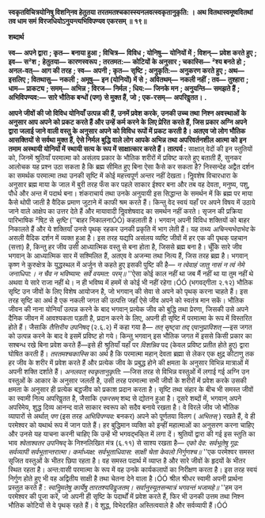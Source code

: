 **स्वकृतविचित्रयोनिषु विशनि्नव हेतुतया** **तरतमतश्चकास्स्यनलवत्स्वकृतानुकृति: ।** **अथ वितथास्वमूष्ववितथां तव धाम समं** **विरजधियोऽनुयन्त्यभिविपण्यव एकरसम् ॥ १९॥** 

**शब्दार्थ** 

**स्व—** **अपने द्वारा** **; कृत—** **बनाया हुआ** **; विचित्र—** **विविध** **; योनिषु—** **योनियों में** **; विशन्—** **प्रवेश करते हुए** **; इव—** **स²श** **;** **हेतुतया—** **कारणस्वरूप** **; तरतमत:—** **कोटियों के अनुसार** **; चकास्सि—** **²श्य बनते हो** **; अनल-वत्—** **आग की तरह** **; स्व—** **अपनी** **; कृत—** **सृष्टि** **; अनुकृति:—** **अनुकरण करते हुए** **; अथ—** **इसलिए** **; वितथासु—** **नकली** **; अमूषु—** **इन (योनियों) में से** **;** **अवितथम्—** **नकली नहीं** **; तव—** **तुश्हारा** **; धाम—** **प्राकट्य** **; समम्—** **अभिन्न** **; विरज—** **निर्मल** **; धिय:—** **जिनके मन** **; अनुयन्ति—** **समझते हैं** **; अभिविपण्यव:—** **सारे भौतिक बन्धों (पण) से मुक्त हैं, जो** **; एक-रसम्—** **अपरिवॢतत।** **.** 

**आपने जीवों की जो विविध योनियाँ उत्पन्न की हैं, उनमें प्रवेश करके, उनकी उच्च तथा** **निश्न अवस्थाओं के अनुसार आप अपने को प्रकट करते हैं और उन्हें कर्म करने के लिए प्रेरित** **करते हैं, जिस प्रकार अग्नि अपने द्वारा जलाई जाने वाली वस्तु के अनुसार अपने को विविध** **रूपों में प्रकट करती है। अतएव जो लोग भौतिक आसक्तियों से सर्वथा मुक्त हैं, ऐसे निर्मल** **बुद्धि वाले लोग आपके अभिन्न तथा अपरिवर्तनशील आत्मा को इन तमाम अस्थायी योनियों में** **स्थायी सत्य के रूप में साक्षात्कार करते हैं।** **तात्पर्य :** साक्षात् वेदों की इन स्तुतियों को, जिनमें श्रुतियाँ परमात्मा को असंलय प्रकार के भौतिक शरीरों में प्रविष्ट करते हुए बताती हैं, सुनकर आलोचक यह प्रश्न उठा सकता है कि ब्रह्म सीमित हुए बिना ऐसा कैसे कर सकता है? निस्सन्देह अद्वैत दर्शन का समर्थक परमात्मा तथा उनकी सृष्टि में कोई महत्त्वपूर्ण अन्तर नहीं देखता। निॢवशेष विचारधारा के अनुसार ब्रह्म माया के जाल में बुरी तरह फँस कर पहले साकार ईश्वर बना और तब वह देवता, मनुष्य, पशु, पौधे और अन्त में पदार्थ बना। शंकराचार्य तथा उनके अनुयायी इस सिद्धान्त के समर्थन में कि ब्रह्म पर माया कैसे थोपी जाती है वैदिक प्रमाण जुटाने में काफी श्रम करते हैं। किन्तु वेद स्वयं यहाँ पर अपने विषय में उठाये जाने वाले आक्षेप का उत्तर देते हैं और मायावादी निॢवशेषवाद का समर्थन नहीं करते। सृजन की प्रक्रिया पारिभाषिक ²षि्ट से *सृष्टि* (''बाहर निकालनाÓÓ) कहलाती है। भगवान् अपनी विविध शक्तियों को बाहर निकालते हैं और ये शक्तियाँ उनसे पृथक् रहकर उनकी प्रकृति में भाग लेती हैं। यह तथ्य *अचिन्त्यभेदाभेद* के असली वैदिक दर्शन में व्यक्त हुआ है। इस तरह यद्यपि असंलय व्यष्टि जीवों में हर एक की पृथक् पहचान (सत्ता) है, किन्तु हर जीव उसी आध्यात्मिक वस्तु से बना होता है, जिससे ब्रह्म बना है। चूँकि सारे जीव भगवान् के आध्यात्मिक सार में सश्मिलित हैं, अतएव वे अजन्मा तथा नित्य हैं, जिस तरह ब्रह्म है। भगवान् कृष्ण ने कुरुक्षेत्र के युद्धस्थल में अर्जुन से कहते हुए इसकी पुष्टि की है— *न त्वेवाहं जातु नासं न त्वं नेमे जनाधिपा:।* *न चैव न भविष्याम: सर्वे वयमत: परम्॥* ''ऐसा कोई काल नहीं था जब मैं नहीं था या तुम नहीं थे अथवा ये सारे राजा नहीं थे। न ही भविष्य में हममें से कोई भी नहीं रहेगा।ÓÓ (भगवद्गीता २.१२) भौतिक सृष्टि उन जीवों के लिए विशेष आयोजन है, जो भगवान् की सेवा से अपने को पृथक् करना चाहते हैं। इस तरह सृष्टि का अर्थ है एक नकली जगत की उत्पत्ति जहाँ ऐसे जीव अपने को स्वतंत्र मान सकें। भौतिक जीवन की नाना योनियाँ उत्पन्न करने के बाद भगवान् प्रत्येक जीव को बुद्धि तथा प्रेरणा, जिसकी उसे अपने दैनिक जीवन में आवश्यकता पड़ती है, प्रदान करने के लिए, अपनी ही सृष्टि में परमात्मा के रूप में विस्तरित होते हैं। जैसाकि *तैत्तिरीय उपनिषद्* (२.६.२) में कहा गया है— *तत् सृष्ट्वा* *तद् एवानुप्राविशत्* —इस जगत को उत्पन्न करने के बाद वे इसमें प्रविष्ट हो गये। किन्तु भगवान् इस भौतिक जगत में इससे किसी प्रकार का सश्बन्ध रखे बिना प्रवेश करते हैं—इसे ही श्रुतियाँ यहाँ पर *विशन्निव* पद (केवल प्रविष्ट प्रतीत होते हुए) द्वारा घोषित करती हैं। *तरतमश्चकास्सि* का अर्थ है कि परमात्मा महान् देवता ब्रह्मा से लेकर एक क्षुद्र कीटाणु तक हर जीव के शरीर में प्रवेश करते हैं और प्रत्येक जीव के प्रबुद्ध होने की क्षमता के अनुसार विभिन्न मात्राओं में अपनी शक्ति दर्शाते हैं। *अनलवत्* *स्वकृतानुकृति:* —जिस तरह से विभिन्न वस्तुओं में लगाई गई अग्नि उन वस्तुओं के आकार के अनुसार जलती है, उसी तरह परमात्मा सभी जीवों के शरीरों में प्रवेश करके उसकी क्षमता के अनुसार ही प्रत्येक बद्धजीव को प्रकाश प्रदान करता है। सृष्टि तथा संहार के बीच भी समस्त जीवों का स्वामी नित्य अपरिवॢतत है, जैसाकि *एकरसम्* शब्द से द्योतन हुआ है। दूसरे शब्दों में, भगवान् अपने अपरिमेय, शुद्ध दिव्य आनन्द वाले साकार स्वरूप को सदैव बनाये रखता है। वे विरले जीव जो भौतिक व्यापारों से अर्थात् *पण* (इस तरह *अभिविपण्यव:*  बनकर) अपने को पूर्णतया विलग ( *अभितस्* ) रखते हैं, वे ही परमेश्वर को यथार्थ रूप में जान पाते हैं। हर बुद्धिमान व्यक्ति को इन्हीं महात्माओं का अनुसरण करना चाहिए और उनसे यह याचना करनी चाहिए कि उन्हें भी भगवद्भकि्त में लगा दें। श्रुतियों द्वारा की गई इस स्तुति का भाव *श्वेताश्वतर उपनिषद्* के निश्नलिखित मंत्र (६.११) से साश्य रखता है— *एको देव: सर्वभूतेषु गूढ:* *सर्वव्यापी सर्वभूतान्तरात्मा।* *कर्माध्यक्ष: सर्वभूताधिवास:* *साक्षी चेता केवलो निर्गुणश्च॥* ''एक परमेश्वर समस्त सृजित वस्तुओं के भीतर छिपा रहता है। वह समस्त पदार्थ में व्याप्त है और सारे जीवों के हृदयों के भीतर स्थित रहता है। अन्त:वासी परमात्मा के रूप में वह उनके कार्यकलापों का निरीक्षण करता है। इस तरह स्वयं निर्गुण होते हुए भी वह अद्वितीय साक्षी है तथा चेतना देने वाला है।ÓÓ श्रील श्रीधर स्वामी अपनी प्रार्थना प्रस्तुत करते हैं : *स्वनिॢमतेषु कार्येषु तारतश्यविवॢजतम्।* *सर्वानुस्यूतसन्मात्रं भगवन्तं भजामहे॥* ''हम उन परमेश्वर की पूजा करें, जो अपनी ही सृष्टि के पदार्थों में प्रवेश करते हैं, फिर भी उनकी उत्तम तथा निश्न भौतिक कोटियों से वे पृथक् रहते हैं। वे शुद्ध, विभेदरहित अस्तित्ववाले है और सर्वव्यापी हैं।ÓÓ  